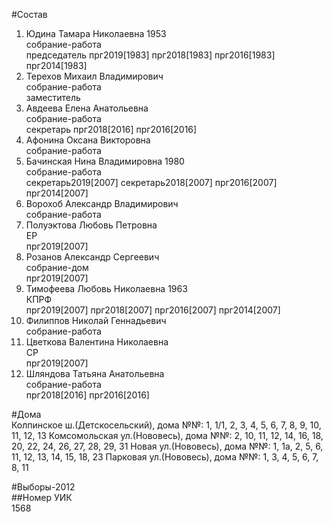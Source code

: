 #Состав  
1. Юдина Тамара Николаевна 1953  
    собрание-работа  
    председатель прг2019[1983] прг2018[1983] прг2016[1983] прг2014[1983]  
2. Терехов Михаил Владимирович  
    собрание-работа  
    заместитель  
3. Авдеева Елена Анатольевна  
    собрание-работа  
    секретарь прг2018[2016] прг2016[2016]  
4. Афонина Оксана Викторовна  
    собрание-работа  
5. Бачинская Нина Владимировна 1980  
    собрание-работа  
    секретарь2019[2007] секретарь2018[2007] прг2016[2007] прг2014[2007]  
6. Ворохоб Александр Владимирович  
    собрание-работа  
7. Полуэктова Любовь Петровна  
    ЕР  
    прг2019[2007]  
8. Розанов Александр Сергеевич  
    собрание-дом  
    прг2019[2007]  
9. Тимофеева Любовь Николаевна 1963  
    КПРФ  
    прг2019[2007] прг2018[2007] прг2016[2007] прг2014[2007]  
10. Филиппов Николай Геннадьевич  
    собрание-работа  
11. Цветкова Валентина Николаевна  
    СР  
    прг2019[2007]  
12. Шляндова Татьяна Анатольевна  
    собрание-работа  
    прг2018[2016] прг2016[2016]  
  
#Дома  
Колпинское ш.(Детскосельский), дома №№: 1, 1/1, 2, 3, 4, 5, 6, 7, 8, 9, 10, 11, 12, 13 Комсомольская ул.(Нововесь), дома №№: 2, 10, 11, 12, 14, 16, 18, 20, 22, 24, 26, 27, 28, 29, 31 Новая ул.(Нововесь), дома №№: 1, 1а, 2, 5, 6, 11, 12, 13, 14, 15, 18, 23  Парковая ул.(Нововесь), дома №№: 1, 3, 4, 5, 6, 7, 8, 11  
  
#Выборы-2012  
##Номер УИК  
1568  

